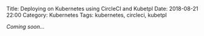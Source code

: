 Title: Deploying on Kubernetes using CircleCI and Kubetpl
Date: 2018-08-21 22:00
Category: Kubernetes
Tags: kubernetes, circleci, kubetpl

_Coming soon..._

